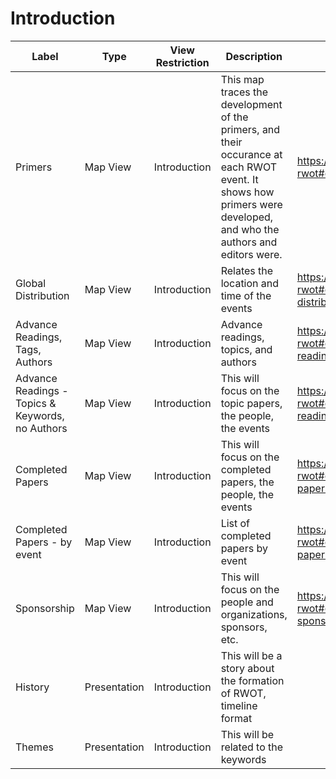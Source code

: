 # Introduction
|                     Label                      |    Type    |View Restriction|                                                                            Description                                                                            |                                              Url                                               |
|------------------------------------------------|------------|----------------|-------------------------------------------------------------------------------------------------------------------------------------------------------------------|------------------------------------------------------------------------------------------------|
|Primers                                         |Map View    |Introduction    |This map traces the development of the primers, and their occurance at each RWOT event.  It shows how primers were developed, and who the authors and editors were.|https://kumu.io/korsimoro/conference-rwot#conference-rwot/primers                               |
|Global Distribution                             |Map View    |Introduction    |Relates the location and time of the events                                                                                                                        |https://kumu.io/korsimoro/conference-rwot#conference-rwot/global-distribution                   |
|Advance Readings, Tags, Authors                 |Map View    |Introduction    |Advance readings, topics, and authors                                                                                                                              |https://kumu.io/korsimoro/conference-rwot#conference-rwot/advance-readings-with-tags-and-authors|
|Advance Readings - Topics & Keywords, no Authors|Map View    |Introduction    |This will focus on the topic papers, the people, the events                                                                                                        |https://kumu.io/korsimoro/conference-rwot#conference-rwot/advance-readings-with-topic-keyword   |
|Completed Papers                                |Map View    |Introduction    |This will focus on the completed papers, the people, the events                                                                                                    |https://kumu.io/korsimoro/conference-rwot#conference-rwot/completed-papers-authors              |
|Completed Papers - by event                     |Map View    |Introduction    |List of completed papers by event                                                                                                                                  |https://kumu.io/korsimoro/conference-rwot#conference-rwot/completed-paper-and-event             |
|Sponsorship                                     |Map View    |Introduction    |This will focus on the people and organizations, sponsors, etc.                                                                                                    |https://kumu.io/korsimoro/conference-rwot#conference-rwot/event-sponsorship                     |
|History                                         |Presentation|Introduction    |This will be a story about the formation of RWOT, timeline format                                                                                                  |                                                                                                |
|Themes                                          |Presentation|Introduction    |This will be related to the keywords                                                                                                                               |                                                                                                |
